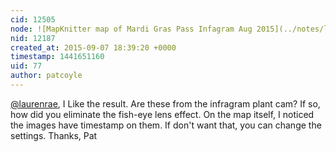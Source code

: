 ```yaml
---
cid: 12505
node: ![MapKnitter map of Mardi Gras Pass Infagram Aug 2015](../notes/laurenrae/08-30-2015/mapknitter-map-of-mardi-gras-pass-infagram-map-aug-2015)
nid: 12187
created_at: 2015-09-07 18:39:20 +0000
timestamp: 1441651160
uid: 77
author: patcoyle
---
```


[@laurenrae](/profile/laurenrae), I Like the result. Are these from the infragram plant cam? If so, how did you eliminate the fish-eye lens effect. On the map itself, I noticed the images have timestamp on them. If don't want that, you can change the settings. Thanks, Pat